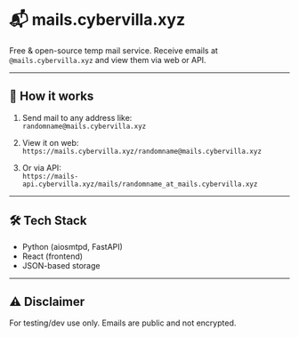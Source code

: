 # 📬 mails.cybervilla.xyz

Free & open-source temp mail service. Receive emails at `@mails.cybervilla.xyz` and view them via web or API.

---

## 🔧 How it works

1. Send mail to any address like:  
   `randomname@mails.cybervilla.xyz`

2. View it on web:  
   `https://mails.cybervilla.xyz/randomname@mails.cybervilla.xyz`

3. Or via API:  
   `https://mails-api.cybervilla.xyz/mails/randomname_at_mails.cybervilla.xyz`

---

## 🛠 Tech Stack

- Python (aiosmtpd, FastAPI)  
- React (frontend)  
- JSON-based storage  

---

## ⚠️ Disclaimer

For testing/dev use only. Emails are public and not encrypted.
